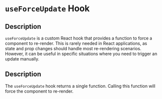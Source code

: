 # `useForceUpdate` Hook

## Description

`useForceUpdate` is a custom React hook that provides a function to force a component to re-render. This is rarely needed in React applications, as state and prop changes should handle most re-rendering scenarios. However, it can be useful in specific situations where you need to trigger an update manually.

## Description

The `useForceUpdate` hook returns a single function. Calling this function will force the component to re-render.
